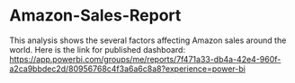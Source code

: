 # Amazon-Sales-Report
This analysis shows the several factors affecting Amazon sales around the world.
Here is the link for published dashboard: https://app.powerbi.com/groups/me/reports/7f471a33-db4a-42e4-960f-a2ca9bbdec2d/80956768c4f3a6a6c8a8?experience=power-bi
